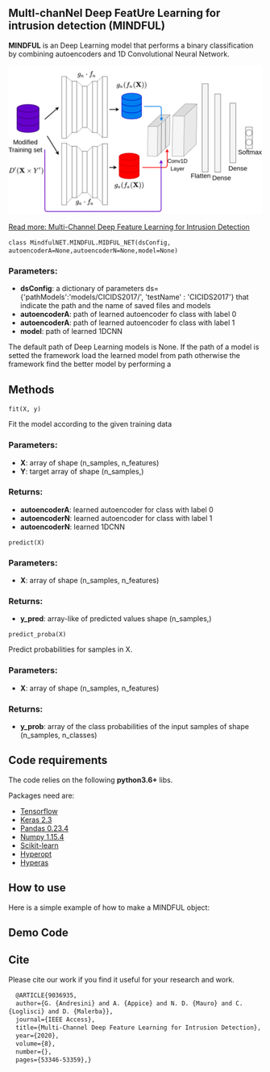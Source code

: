 ## MultI-chanNel Deep FeatUre Learning for intrusion detection (MINDFUL)

**MINDFUL** is an Deep Learning model that performs a binary classification by combining autoencoders and 1D Convolutional Neural Network. 

![MINDFUL](https://raw.githubusercontent.com/gsndr/MINDFUL_NET/master/MINDFUL.png)

[Read more: Multi-Channel Deep Feature Learning for Intrusion Detection](https://ieeexplore.ieee.org/document/9036935) 



```
class MindfulNET.MINDFUL.MIDFUL_NET(dsConfig, autoencoderA=None,autoencoderN=None,model=None)
```
### Parameters:
* **dsConfig**: a dictionary of parameters ds={'pathModels':'models/CICIDS2017/', 'testName' : 'CICIDS2017'} that indicate the path and the name of saved files and models
* **autoencoderA**: path of learned autoencoder fo class with label 0
* **autoencoderA**: path of learned autoencoder fo class with label 1
* **model**: path of learned 1DCNN


The default path of Deep Learning models is None. If the path of a model is setted the framework load the learned model from path otherwise the framework find the better model by performing a

## Methods
```
fit(X, y)
```
Fit the model according to the given training data

### Parameters:
* **X**: array of shape (n_samples, n_features)
* **Y**:  target array of shape (n_samples,) 

### Returns:
 * **autoencoderA**: learned autoencoder for class with label 0
 * **autoencoderN**: learned autoencoder for class with label 1
 * **autoencoderN**: learned 1DCNN
 


```
predict(X)
```
### Parameters:
* **X**: array of shape (n_samples, n_features)

### Returns:
 * **y_pred**: array-like of predicted values shape (n_samples,)

```
predict_proba(X)
```
Predict probabilities for samples in X.

### Parameters:
* **X**: array of shape (n_samples, n_features)

### Returns:
 * **y_prob**: array of the class probabilities of the input samples of  shape (n_samples, n_classes) 


## Code requirements

The code relies on the following **python3.6+** libs.

Packages need are:
* [Tensorflow](https://www.tensorflow.org/) 
* [Keras 2.3](https://github.com/keras-team/keras) 
* [Pandas 0.23.4](https://pandas.pydata.org/)
* [Numpy 1.15.4](https://www.numpy.org/)
* [Scikit-learn](https://scikit-learn.org/stable/)
* [Hyperopt](http://hyperopt.github.io/hyperopt/)
* [Hyperas](https://github.com/maxpumperla/hyperas)


## How to use
Here is a simple example of how to make a MINDFUL object:


## Demo Code

## Cite
Please cite our work if you find it useful for your research and work.
```
  @ARTICLE{9036935, 
  author={G. {Andresini} and A. {Appice} and N. D. {Mauro} and C. {Loglisci} and D. {Malerba}}, 
  journal={IEEE Access}, 
  title={Multi-Channel Deep Feature Learning for Intrusion Detection}, 
  year={2020}, 
  volume={8}, 
  number={}, 
  pages={53346-53359},}
```
